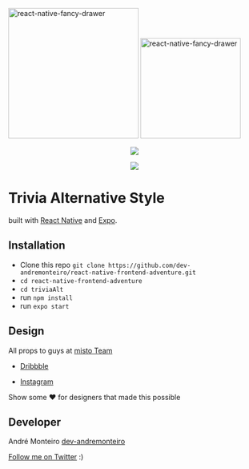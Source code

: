 <p align="justify" >
    <img alt="react-native-fancy-drawer" src="https://user-images.githubusercontent.com/19479358/55589471-4a50c500-56fe-11e9-8ca5-98225cc906f5.JPG" width="260"/>
    <img alt="react-native-fancy-drawer" src="https://thumbs.gfycat.com/ImmenseCostlyAnhinga-size_restricted.gif" width="200" />
</p>

<p align="center">
<a title='License' href="https://github.com/FaridSafi/react-native-gifted-chat/blob/master/LICENSE" height="18">
    <img src='https://img.shields.io/badge/license-MIT-blue.svg' />
</a>
</p>

<p align="center">
 <img src="https://api.qrserver.com/v1/create-qr-code/?size=100x100&data=expo.io/@menorme/trivia-alternative">
</p>

# Trivia Alternative Style

built with [React Native](https://github.com/facebook/react-native) and [Expo](https://github.com/expo/expo).

## Installation

- Clone this repo `git clone https://github.com/dev-andremonteiro/react-native-frontend-adventure.git`
- `cd react-native-frontend-adventure`
- `cd triviaAlt`
- run `npm install`
- run `expo start`

## Design

All props to guys at [misto Team](http://misto.co/)

- [Dribbble](https://dribbble.com/mistodotco)

- [Instagram](https://dribbble.com/mistodotco/click?type=instagram)

Show some :heart: for designers that made this possible 



## Developer

André Monteiro [dev-andremonteiro](https://github.com/dev-andremonteiro)

[Follow me on Twitter](https://twitter.com/DAndremonteiro) :)
